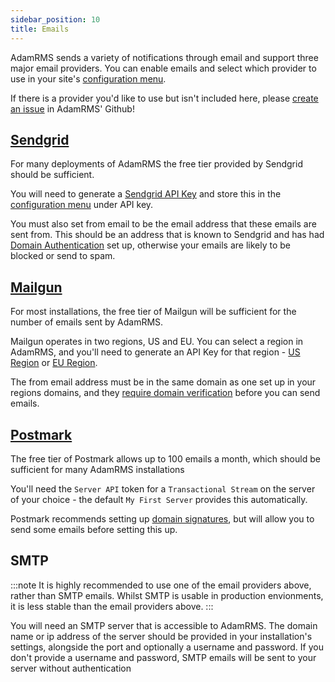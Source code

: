 ```yaml
---
sidebar_position: 10
title: Emails
---
```


AdamRMS sends a variety of notifications through email and support three major email providers. You can enable emails and select which provider to use in your site's [configuration menu](./configuration-menu.md).

If there is a provider you'd like to use but isn't included here, please [create an issue](https://github.com/adam-rms/adam-rms/issues/new?assignees=&labels=enhancement&projects=&template=feature-request.yml&title=%5BFEATURE%5D+%3Ctitle%3E) in AdamRMS' Github!

## [Sendgrid](https://sendgrid.com/en-us)

For many deployments of AdamRMS the free tier provided by Sendgrid should be sufficient.

You will need to generate a [Sendgrid API Key](https://app.sendgrid.com/settings/api_keys) and store this in the [configuration menu](./configuration-menu.md) under  API key.

You must also set from email to be the email address that these emails are sent from. This should be an address that is known to Sendgrid and has had [Domain Authentication](https://docs.sendgrid.com/ui/account-and-settings/how-to-set-up-domain-authentication) set up, otherwise your emails are likely to be blocked or send to spam.


## [Mailgun](https://www.mailgun.com/)

For most installations, the free tier of Mailgun will be sufficient for the number of emails sent by AdamRMS.

Mailgun operates in two regions, US and EU. You can select a region in AdamRMS, and you'll need to generate an API Key for that region - [US Region](https://app.mailgun.com/settings/api_security) or [EU Region](https://app.eu.mailgun.com/settings/api_security).

The from email address must be in the same domain as one set up in your regions domains, and they [require domain verification](https://documentation.mailgun.com/docs/mailgun/user-manual/domains/) before you can send emails.

## [Postmark](https://postmarkapp.com/)

The free tier of Postmark allows up to 100 emails a month, which should be sufficient for many AdamRMS installations

You'll need the `Server API` token for a `Transactional Stream` on the server of your choice - the default `My First Server` provides this automatically.

Postmark recommends setting up [domain signatures](https://account.postmarkapp.com/signature_domains), but will allow you to send some emails before setting this up.

## SMTP

:::note
It is highly recommended to use one of the email providers above, rather than SMTP emails. Whilst SMTP is usable in production envionments, it is less stable than the email providers above.
:::

You will need an SMTP server that is accessible to AdamRMS. The domain name or ip address of the server should be provided in your installation's settings, alongside the port and optionally a username and password. If you don't provide a username and password, SMTP emails will be sent to your server without authentication